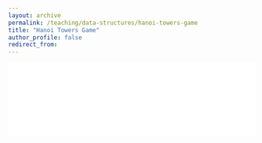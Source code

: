 ```yaml
---
layout: archive
permalink: /teaching/data-structures/hanoi-towers-game
title: "Hanoi Towers Game"
author_profile: false
redirect_from: 
---
```


<iframe id="dynamic-iframe" src="../../../files/data_structures/slides/Bolum_04_Tower_of_Hanoi.html" width="100%" style="border: none;"></iframe>

<script>
  const iframe = document.getElementById('dynamic-iframe');
  iframe.onload = () => {
    iframe.style.height = iframe.contentWindow.document.body.scrollHeight + 50 + 'px';
  };
</script>
